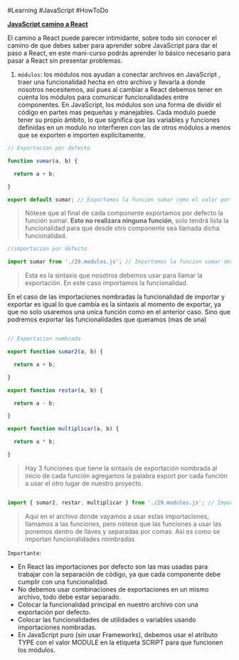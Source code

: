 #Learning  #JavaScript #HowToDo 

[**JavaScript camino a React**](https://docs.google.com/presentation/d/1bxTdEJU93Rc910xn36u453Tfq6E2FGW5oTEL0-6YOEw/edit?slide=id.g364916da781_0_1048#slide=id.g364916da781_0_1048) 
[]()

El camino a React puede parecer intimidante, sobre todo sin conocer el camino de que debes saber para aprender sobre JavaScript para dar el paso a React, en este mani-curso podrás aprender lo básico necesario para pasar a React sin presentar problemas.

1. `módulos`: los módulos nos ayudan a conectar archivos en JavaScript , traer una funcionalidad hecha en otro archivo y llevarla a donde nosotros necesitemos, así pues al cambiar a React debemos tener en cuenta los módulos para comunicar funcionalidades entre componentes. En JavaScript, los módulos son una forma de dividir el código en partes mas pequeñas y manejables. Cada modulo puede tener su propio ámbito, lo que significa que las variables y funciones definidas en un modulo no interfieren con las de otros módulos a menos que se exporten e importen explícitamente.

```javascript
// Exportacion por defecto

function sumar(a, b) {

  return a + b;

}  

export default sumar; // Exportamos la funcion sumar como el valor por defecto del modulo
```
>Nótese que al final de cada componente exportamos por defecto la función sumar. **Esto no realizara ninguna función**, solo tendrá lista la funcionalidad para que desde otro componente sea llamada dicha funcionalidad.

```javascript
//importacion por defecto

import sumar from './29.modulos.js'; // Importamos la funcion sumar desde el modulo 29.modulos.js
```
>Esta es la sintaxis que nosotros debemos usar para llamar la exportación. En este caso importamos la funcionalidad.

En el caso de las importaciones nombradas la funcionalidad de importar y exportar es igual lo que cambia es la sintaxis al momento de exportar, ya que no solo usaremos una unica  función como en el anterior caso. Sino que podremos exportar las funcionalidades que queramos (mas de una)

```javascript

// Exportacion nombrada

export function sumar2(a, b) {

  return a + b;

}

export function restar(a, b) {

  return a - b;

}

export function multiplicar(a, b) {

  return a * b;

}
```
>Hay 3 funciones que tiene la sintaxis de exportación nombrada al inicio de cada función agregamos la palabra export por cada función a usar el otro lugar de nuestro proyecto.

```javascript

import { sumar2, restar, multiplicar } from './29.modulos.js'; // Importamos las funciones sumar2, restar y multiplicar desde el modulo 29.modulos.js
```
> Aquí en el archivo donde vayamos a usar estas importaciones, llamamos a las funciones, pero nótese que las funciones a usar las ponemos dentro de llaves y separadas por comas. Asi es como se importan funcionalidades nombradas

`Importante`: 
- En React las importaciones por defecto son las mas usadas para trabajar con la separación de código, ya que cada componente debe cumplir con una funcionalidad.
- No debemos usar combinaciones de exportaciones  en un mismo archivo, todo debe estar separado.
- Colocar la funcionalidad principal en nuestro archivo con una exportación por defecto.
- Colocar las funcionalidades de utilidades  o variables usando importaciones nombradas.
- En JavaScript puro (sin usar Frameworks), debemos usar el atributo TYPE con el valor MODULE en la etiqueta SCRIPT para que funcionen los módulos.
